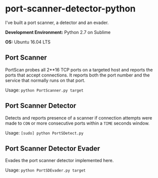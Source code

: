 # port-scanner-detector-python
I've built a port scanner, a detector and an evader.

**Development Environment:** Python 2.7 on Sublime

**OS:** Ubuntu 16.04 LTS

## Port Scanner
PortScan probes all 2**16 TCP ports on a targeted host and reports the ports that accept connections. It reports both the port number and the service that normally runs on that port.

Usage: ``python PortScanner.py target``

## Port Scanner Detector
Detects and reports presence of a scanner if connection attempts were made to ``CON`` or more consecutive ports within a ``TIME`` seconds window.

Usage: ``[sudo] python PortSDetect.py``

## Port Scanner Detector Evader
Evades the port scanner detector implemented here.

Usage: ``python PortSDEvader.py target``
